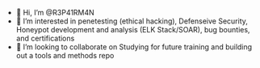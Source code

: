 - 👋 Hi, I’m @R3P41RM4N
- 👀 I’m interested in penetesting (ethical hacking), Defenseive Security, Honeypot development and analysis (ELK Stack/SOAR), bug bounties, and certifications
- 💞️ I’m looking to collaborate on Studying for future training and building out a tools and methods repo

<!---
R3P41RM4N/R3P41RM4N is a ✨ special ✨ repository because its `README.md` (this file) appears on your GitHub profile.
You can click the Preview link to take a look at your changes.
--->
